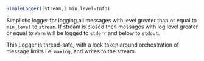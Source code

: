 ```julia
SimpleLogger([stream,] min_level=Info)
```

Simplistic logger for logging all messages with level greater than or equal to `min_level` to `stream`. If stream is closed then messages with log level greater or equal to `Warn` will be logged to `stderr` and below to `stdout`.

This Logger is thread-safe, with a lock taken around orchestration of message limits i.e. `maxlog`, and writes to the stream.
